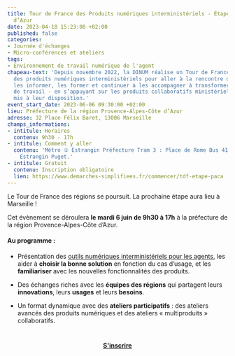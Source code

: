 ```yaml
---
title: Tour de France des Produits numériques interministériels - Étape Provence-Alpes-Côte
  d’Azur
date: 2023-04-18 15:23:00 +02:00
published: false
categories:
- Journée d'échanges
- Micro-conférences et ateliers
tags:
- Environnement de travail numérique de l'agent
chapeau-text: 'Depuis novembre 2022, la DINUM réalise un Tour de France des régions
  des produits numériques interministériels pour aller à la rencontre des agents :
  les informer, les former et continuer à les accompagner à transformer les méthodes
  de travail - en s’appuyant sur les produits collaboratifs ministériels et interministériels
  mis à leur disposition.'
event_start_date: 2023-06-06 09:30:00 +02:00
lieu: Préfecture de la région Provence-Alpes-Côte d’Azur
adresse: 32 Place Félix Baret, 13006 Marseille
champs_informations:
- intitule: Horaires
  contenu: 9h30 - 17h
- intitule: Comment y aller
  contenu: 'Métro ① Estrangin Préfecture Tram 3 : Place de Rome Bus 41, 54, 81, arrêt
    Estrangin Puget.'
- intitule: Gratuit
  contenu: Inscription obligatoire
  lien: https://www.demarches-simplifiees.fr/commencer/tdf-etape-paca
---
```


Le Tour de France des régions se poursuit. La prochaine étape aura lieu à Marseille !

Cet évènement se déroulera **le mardi 6 juin de 9h30 à 17h** à la préfecture de la région Provence-Alpes-Côte d’Azur.

#### Au programme :

* Présentation des [outils numériques interministériels pour les agents](https://www.numerique.gouv.fr/outils-agents/), les aider à **choisir la bonne solution** en fonction du cas d’usage, et les **familiariser** avec les nouvelles fonctionnalités des produits.

* Des échanges riches avec les **équipes des régions** qui partagent leurs **innovations**, leurs **usages** et leurs **besoins**.

* Un format dynamique avec des **ateliers participatifs** : des ateliers avancés des produits numériques et des ateliers « multiproduits » collaboratifs.

<div align="center" style="margin-bottom: 15px; margin-top: 40px"><a href="https://www.demarches-simplifiees.fr/commencer/tdf-etape-paca" class="button" title="S'inscrire - Lien externe"><b>S'inscrire</b></a></div>